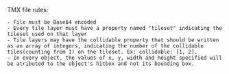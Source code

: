 TMX file rules:

    - File must be Base64 encoded
    - Every tile layer must have a property named "tileset" indicating the tileset used on that layer
    - Tile layers may have the collidable property that should be written as an array of integers, indicating the number of the collidable tiles(counting from 1) on the tileset. Ex: collidable: [1, 2].
    - In every object, the values of x, y, width and height specified will be atributed to the object's hitbox and not its bounding box.
